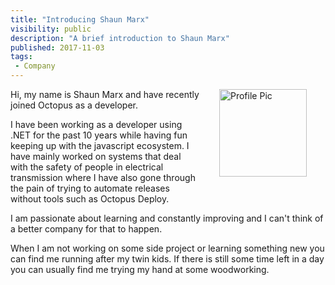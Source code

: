 ```yaml
---
title: "Introducing Shaun Marx"
visibility: public
description: "A brief introduction to Shaun Marx"
published: 2017-11-03
tags:
 - Company
---
```

<div style="float: right; margin: 30px; margin-top: 0">
<img alt="Profile Pic" src="https://i.octopus.com/site/team/shaun-marx-140.jpg" height="140" width="140" />
</div>

Hi, my name is Shaun Marx and have recently joined Octopus as a developer.

I have been working as a developer using .NET for the past 10 years while having fun keeping up with
the javascript ecosystem. I have mainly worked on systems that deal with the safety
of people in electrical transmission where I have also gone through the pain of trying to automate releases without
tools such as Octopus Deploy.

I am passionate about learning and constantly improving and I can't think of a better company for that to happen.

When I am not working on some side project or learning something new you can find me running after my twin kids. If there is still some time left in a day you can usually find me trying my hand at some woodworking.